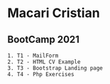 # Macari Cristian

## BootCamp 2021
    1. T1 - MailForm
    2. T2 - HTML CV Example
    3. T3 - Bootstrap Landing page
    4. T4 - Php Exercises
